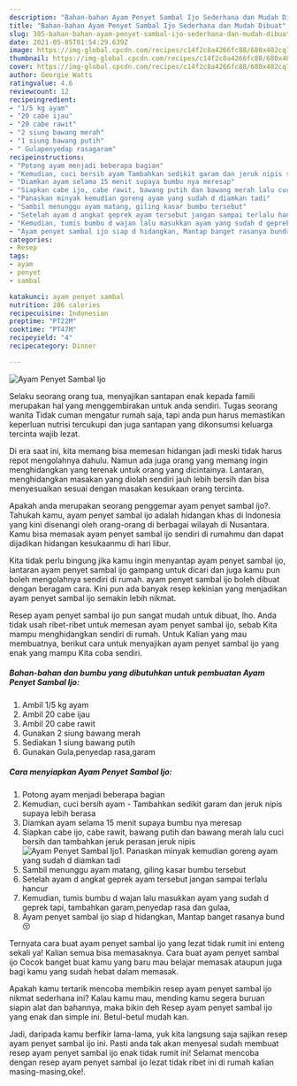 ```yaml
---
description: "Bahan-bahan Ayam Penyet Sambal Ijo Sederhana dan Mudah Dibuat"
title: "Bahan-bahan Ayam Penyet Sambal Ijo Sederhana dan Mudah Dibuat"
slug: 385-bahan-bahan-ayam-penyet-sambal-ijo-sederhana-dan-mudah-dibuat
date: 2021-05-05T01:54:29.639Z
image: https://img-global.cpcdn.com/recipes/c14f2c8a4266fc88/680x482cq70/ayam-penyet-sambal-ijo-foto-resep-utama.jpg
thumbnail: https://img-global.cpcdn.com/recipes/c14f2c8a4266fc88/680x482cq70/ayam-penyet-sambal-ijo-foto-resep-utama.jpg
cover: https://img-global.cpcdn.com/recipes/c14f2c8a4266fc88/680x482cq70/ayam-penyet-sambal-ijo-foto-resep-utama.jpg
author: Georgie Watts
ratingvalue: 4.6
reviewcount: 12
recipeingredient:
- "1/5 kg ayam"
- "20 cabe ijau"
- "20 cabe rawit"
- "2 siung bawang merah"
- "1 siung bawang putih"
- " Gulapenyedap rasagaram"
recipeinstructions:
- "Potong ayam menjadi beberapa bagian"
- "Kemudian, cuci bersih ayam Tambahkan sedikit garam dan jeruk nipis supaya lebih berasa"
- "Diamkan ayam selama 15 menit supaya bumbu nya meresap"
- "Siapkan cabe ijo, cabe rawit, bawang putih dan bawang merah lalu cuci bersih dan tambahkan jeruk perasan jeruk nipis"
- "Panaskan minyak kemudian goreng ayam yang sudah d diamkan tadi"
- "Sambil menunggu ayam matang, giling kasar bumbu tersebut"
- "Setelah ayam d angkat geprek ayam tersebut jangan sampai terlalu hancur"
- "Kemudian, tumis bumbu d wajan lalu masukkan ayam yang sudah d geprek tapi, tambahkan garam,penyedap rasa dan gulaa,"
- "Ayam penyet sambal ijo siap d hidangkan, Mantap banget rasanya bund😚"
categories:
- Resep
tags:
- ayam
- penyet
- sambal

katakunci: ayam penyet sambal 
nutrition: 286 calories
recipecuisine: Indonesian
preptime: "PT22M"
cooktime: "PT47M"
recipeyield: "4"
recipecategory: Dinner

---
```



![Ayam Penyet Sambal Ijo](https://img-global.cpcdn.com/recipes/c14f2c8a4266fc88/680x482cq70/ayam-penyet-sambal-ijo-foto-resep-utama.jpg)

Selaku seorang orang tua, menyajikan santapan enak kepada famili merupakan hal yang menggembirakan untuk anda sendiri. Tugas seorang  wanita Tidak cuman mengatur rumah saja, tapi anda pun harus memastikan keperluan nutrisi tercukupi dan juga santapan yang dikonsumsi keluarga tercinta wajib lezat.

Di era  saat ini, kita memang bisa memesan hidangan jadi meski tidak harus repot mengolahnya dahulu. Namun ada juga orang yang memang ingin menghidangkan yang terenak untuk orang yang dicintainya. Lantaran, menghidangkan masakan yang diolah sendiri jauh lebih bersih dan bisa menyesuaikan sesuai dengan masakan kesukaan orang tercinta. 



Apakah anda merupakan seorang penggemar ayam penyet sambal ijo?. Tahukah kamu, ayam penyet sambal ijo adalah hidangan khas di Indonesia yang kini disenangi oleh orang-orang di berbagai wilayah di Nusantara. Kamu bisa memasak ayam penyet sambal ijo sendiri di rumahmu dan dapat dijadikan hidangan kesukaanmu di hari libur.

Kita tidak perlu bingung jika kamu ingin menyantap ayam penyet sambal ijo, lantaran ayam penyet sambal ijo gampang untuk dicari dan juga kamu pun boleh mengolahnya sendiri di rumah. ayam penyet sambal ijo boleh dibuat dengan beragam cara. Kini pun ada banyak resep kekinian yang menjadikan ayam penyet sambal ijo semakin lebih nikmat.

Resep ayam penyet sambal ijo pun sangat mudah untuk dibuat, lho. Anda tidak usah ribet-ribet untuk memesan ayam penyet sambal ijo, sebab Kita mampu menghidangkan sendiri di rumah. Untuk Kalian yang mau membuatnya, berikut cara untuk menyajikan ayam penyet sambal ijo yang enak yang mampu Kita coba sendiri.

<!--inarticleads1-->

##### Bahan-bahan dan bumbu yang dibutuhkan untuk pembuatan Ayam Penyet Sambal Ijo:

1. Ambil 1/5 kg ayam
1. Ambil 20 cabe ijau
1. Ambil 20 cabe rawit
1. Gunakan 2 siung bawang merah
1. Sediakan 1 siung bawang putih
1. Gunakan  Gula,penyedap rasa,garam




<!--inarticleads2-->

##### Cara menyiapkan Ayam Penyet Sambal Ijo:

1. Potong ayam menjadi beberapa bagian
1. Kemudian, cuci bersih ayam - Tambahkan sedikit garam dan jeruk nipis supaya lebih berasa
1. Diamkan ayam selama 15 menit supaya bumbu nya meresap
1. Siapkan cabe ijo, cabe rawit, bawang putih dan bawang merah lalu cuci bersih dan tambahkan jeruk perasan jeruk nipis
<img src="https://img-global.cpcdn.com/steps/b8638db22aa40f70/160x128cq70/ayam-penyet-sambal-ijo-langkah-memasak-4-foto.jpg" alt="Ayam Penyet Sambal Ijo">1. Panaskan minyak kemudian goreng ayam yang sudah d diamkan tadi
1. Sambil menunggu ayam matang, giling kasar bumbu tersebut
1. Setelah ayam d angkat geprek ayam tersebut jangan sampai terlalu hancur
1. Kemudian, tumis bumbu d wajan lalu masukkan ayam yang sudah d geprek tapi, tambahkan garam,penyedap rasa dan gulaa,
1. Ayam penyet sambal ijo siap d hidangkan, Mantap banget rasanya bund😚




Ternyata cara buat ayam penyet sambal ijo yang lezat tidak rumit ini enteng sekali ya! Kalian semua bisa memasaknya. Cara buat ayam penyet sambal ijo Cocok banget buat kamu yang baru mau belajar memasak ataupun juga bagi kamu yang sudah hebat dalam memasak.

Apakah kamu tertarik mencoba membikin resep ayam penyet sambal ijo nikmat sederhana ini? Kalau kamu mau, mending kamu segera buruan siapin alat dan bahannya, maka bikin deh Resep ayam penyet sambal ijo yang enak dan simple ini. Betul-betul mudah kan. 

Jadi, daripada kamu berfikir lama-lama, yuk kita langsung saja sajikan resep ayam penyet sambal ijo ini. Pasti anda tak akan menyesal sudah membuat resep ayam penyet sambal ijo enak tidak rumit ini! Selamat mencoba dengan resep ayam penyet sambal ijo lezat tidak ribet ini di rumah kalian masing-masing,oke!.

